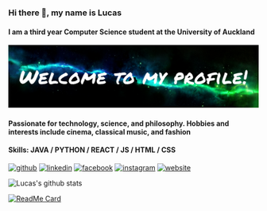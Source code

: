 ### Hi there 👋, my name is Lucas
#### I am a third year Computer Science student at the University of Auckland
![I am GitHub Readme Generator's creator](https://raw.githubusercontent.com/lucasli233/lucasli233/main/lucasli_banner.jpg)
#### Passionate for technology, science, and philosophy. Hobbies and interests include cinema, classical music, and fashion ####
#### Skills: JAVA / PYTHON / REACT / JS / HTML / CSS ####

[<img src='https://cdn.jsdelivr.net/npm/simple-icons@3.0.1/icons/github.svg' alt='github' height='40'>](https://github.com/lucasli233)  [<img src='https://cdn.jsdelivr.net/npm/simple-icons@3.0.1/icons/linkedin.svg' alt='linkedin' height='40'>](https://www.linkedin.com/in/lucasli233/)  [<img src='https://cdn.jsdelivr.net/npm/simple-icons@3.0.1/icons/facebook.svg' alt='facebook' height='40'>](https://www.facebook.com/LucasShengqiLi)  [<img src='https://cdn.jsdelivr.net/npm/simple-icons@3.0.1/icons/instagram.svg' alt='instagram' height='40'>](https://www.instagram.com/lucass.li_/)  [<img src='https://cdn.jsdelivr.net/npm/simple-icons@3.0.1/icons/icloud.svg' alt='website' height='40' style="fill=#fff">](https://lucasli233.github.io/react-portfolio/)  

![Lucas's github stats](https://github-readme-stats.vercel.app/api?username=lucasli233&show_icons=true&theme=nightowl)


[![ReadMe Card](https://github-readme-stats.vercel.app/api/pin/?username=lucasli233&repo=lucasli233)](https://github.com/lucasli233/lucasli233)
